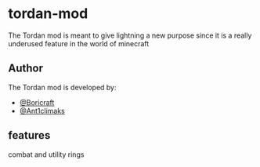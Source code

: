 # tordan-mod

The Tordan mod is meant to give lightning a new purpose since it is a really underused feature in the world of minecraft

## Author

The Tordan mod is developed by:
- [@Boricraft](https://github.com/Boricraft-Development)
- [@Ant1climaks](https://github.com/Ant1climaks)

## features

combat and utility rings
